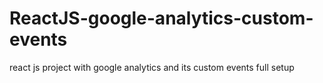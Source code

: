 # ReactJS-google-analytics-custom-events
 react js project with google analytics and its custom events full setup
